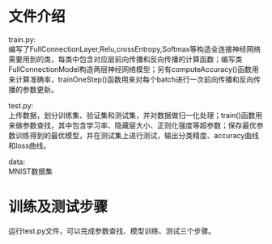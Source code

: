 # 文件介绍
train.py:   
  编写了FullConnectionLayer,Relu,crossEntropy,Softmax等构造全连接神经网络需要用到的类，每类中包含对应层前向传播和反向传播的计算函数；编写类FullConnectionModel构造两层神经网络模型；另有computeAccuracy()函数用来计算准确率，trainOneStep()函数用来对每个batch进行一次前向传播和反向传播的参数更新。   
  
test.py:   
上传数据，划分训练集、验证集和测试集，并对数据做归一化处理；train()函数用来做参数查找，其中包含学习率、隐藏层大小、正则化强度等超参数；保存最优参数训练得到的最优模型，并在测试集上进行测试，输出分类精度、accuracy曲线和loss曲线。  
  
data:  
MNIST数据集

# 训练及测试步骤
运行test.py文件，可以完成参数查找、模型训练、测试三个步骤。
